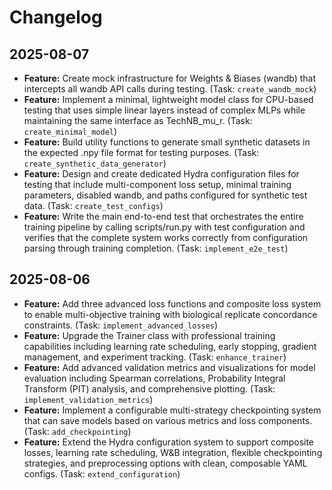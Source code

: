 # Changelog

## 2025-08-07

- **Feature:** Create mock infrastructure for Weights & Biases (wandb) that intercepts all wandb API calls during testing. (Task: `create_wandb_mock`)
- **Feature:** Implement a minimal, lightweight model class for CPU-based testing that uses simple linear layers instead of complex MLPs while maintaining the same interface as TechNB_mu_r. (Task: `create_minimal_model`)
- **Feature:** Build utility functions to generate small synthetic datasets in the expected .npy file format for testing purposes. (Task: `create_synthetic_data_generator`)
- **Feature:** Design and create dedicated Hydra configuration files for testing that include multi-component loss setup, minimal training parameters, disabled wandb, and paths configured for synthetic test data. (Task: `create_test_configs`)
- **Feature:** Write the main end-to-end test that orchestrates the entire training pipeline by calling scripts/run.py with test configuration and verifies that the complete system works correctly from configuration parsing through training completion. (Task: `implement_e2e_test`)

## 2025-08-06

- **Feature:** Add three advanced loss functions and composite loss system to enable multi-objective training with biological replicate concordance constraints. (Task: `implement_advanced_losses`)
- **Feature:** Upgrade the Trainer class with professional training capabilities including learning rate scheduling, early stopping, gradient management, and experiment tracking. (Task: `enhance_trainer`)
- **Feature:** Add advanced validation metrics and visualizations for model evaluation including Spearman correlations, Probability Integral Transform (PIT) analysis, and comprehensive plotting. (Task: `implement_validation_metrics`)
- **Feature:** Implement a configurable multi-strategy checkpointing system that can save models based on various metrics and loss components. (Task: `add_checkpointing`)
- **Feature:** Extend the Hydra configuration system to support composite losses, learning rate scheduling, W&B integration, flexible checkpointing strategies, and preprocessing options with clean, composable YAML configs. (Task: `extend_configuration`)